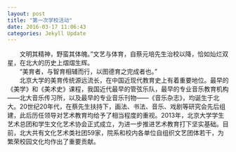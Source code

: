```yaml
---
layout: post
title: "第一次学校活动"
date: 2016-03-17 11:06:43
categories: Jekyll Update
---
```


<!--{% include image.html url="/images/octojekyll.png" caption="Octojekyll." width=300 align="right" %}-->

&#8195;&#8195;文明其精神，野蛮其体魄。”文艺与体育，自蔡元培先生治校以降，恰如灿烂双星，在北大的历史上熠熠生辉。<br />
&#8195;&#8195;“美育者，与智育相辅而行，以图德育之完成者也。”<br />
&#8195;&#8195;北京大学的美育传统源远流长，在中国近现代教育史上有着重要地位。最早的《美学》和《美术史》课程，我国近代最早的管弦乐队，最早的专业音乐教育机构——北大音乐传习所，以及最早的专业音乐刊物——《音乐杂志》，均诞生于北大。20世纪20年代，在蔡先生扶持下，画法、书法、音乐、戏剧等研究会先后组建，此后历任领导对艺术教育均给予了相当程度的重视。2013年，北京大学学生艺术总团和学生文化艺术协会正式成立，为进一步推进艺术教育打下坚实基础。目前，北大共有文化艺术类社团59家，院系和校内各单位自组织文艺团体若干，为繁荣校园文化均作出了重要贡献。

